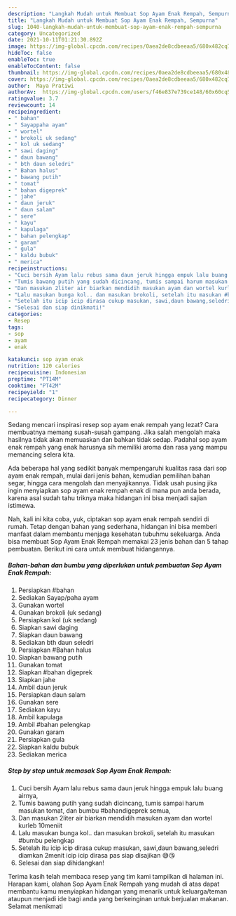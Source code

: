 ```yaml
---
description: "Langkah Mudah untuk Membuat Sop Ayam Enak Rempah, Sempurna"
title: "Langkah Mudah untuk Membuat Sop Ayam Enak Rempah, Sempurna"
slug: 1040-langkah-mudah-untuk-membuat-sop-ayam-enak-rempah-sempurna
category: Uncategorized
date: 2021-10-11T01:21:30.892Z
image: https://img-global.cpcdn.com/recipes/0aea2de8cdbeeaa5/680x482cq70/sop-ayam-enak-rempah-foto-resep-utama.jpg
hideToc: false
enableToc: true
enableTocContent: false
thumbnail: https://img-global.cpcdn.com/recipes/0aea2de8cdbeeaa5/680x482cq70/sop-ayam-enak-rempah-foto-resep-utama.jpg
cover: https://img-global.cpcdn.com/recipes/0aea2de8cdbeeaa5/680x482cq70/sop-ayam-enak-rempah-foto-resep-utama.jpg
author:  Maya Pratiwi
authorAv:  https://img-global.cpcdn.com/users/f46e837e739ce148/60x60cq50/avatar.jpg
ratingvalue: 3.7
reviewcount: 14
recipeingredient:
- " bahan"
- " Sayappaha ayam"
- " wortel"
- " brokoli uk sedang"
- " kol uk sedang"
- " sawi daging"
- " daun bawang"
- " bth daun seledri"
- " Bahan halus"
- " bawang putih"
- " tomat"
- " bahan digeprek"
- " jahe"
- " daun jeruk"
- " daun salam"
- " sere"
- " kayu"
- " kapulaga"
- " bahan pelengkap"
- " garam"
- " gula"
- " kaldu bubuk"
- " merica"
recipeinstructions:
- "Cuci bersih Ayam lalu rebus sama daun jeruk hingga empuk lalu buang airnya,"
- "Tumis bawang putih yang sudah dicincang, tumis sampai harum masukan tomat, dan bumbu #bahandigeprek semua,"
- "Dan masukan 2liter air biarkan mendidih masukan ayam dan wortel kurleb 10meniit"
- "Lalu masukan bunga kol.. dan masukan brokoli, setelah itu masukan #bumbu pelengkap"
- "Setelah itu icip icip dirasa cukup masukan, sawi,daun bawang,seledri diamkan 2menit icip icip dirasa pas siap disajikan 😅😘"
- "Selesai dan siap dinikmati!"
categories:
- Resep
tags:
- sop
- ayam
- enak

katakunci: sop ayam enak 
nutrition: 120 calories
recipecuisine: Indonesian
preptime: "PT14M"
cooktime: "PT42M"
recipeyield: "1"
recipecategory: Dinner

---
```



Sedang mencari inspirasi resep sop ayam enak rempah yang lezat? Cara membuatnya memang susah-susah gampang. Jika salah mengolah maka hasilnya tidak akan memuaskan dan bahkan tidak sedap. Padahal sop ayam enak rempah yang enak harusnya sih memiliki aroma dan rasa yang mampu memancing selera kita.


Ada beberapa hal yang sedikit banyak mempengaruhi kualitas rasa dari sop ayam enak rempah, mulai dari jenis bahan, kemudian pemilihan bahan segar, hingga cara mengolah dan menyajikannya. Tidak usah pusing jika ingin menyiapkan sop ayam enak rempah enak di mana pun anda berada, karena asal sudah tahu triknya maka hidangan ini bisa menjadi sajian istimewa.




Nah, kali ini kita coba, yuk, ciptakan sop ayam enak rempah sendiri di rumah. Tetap dengan bahan yang sederhana, hidangan ini bisa memberi manfaat dalam membantu menjaga kesehatan tubuhmu sekeluarga. Anda bisa membuat Sop Ayam Enak Rempah memakai 23 jenis bahan dan 5 tahap pembuatan. Berikut ini cara untuk membuat hidangannya.

<!--inarticleads1-->

##### Bahan-bahan dan bumbu yang diperlukan untuk pembuatan Sop Ayam Enak Rempah:

1. Persiapkan  #bahan
1. Sediakan  Sayap/paha ayam
1. Gunakan  wortel
1. Gunakan  brokoli (uk sedang)
1. Persiapkan  kol (uk sedang)
1. Siapkan  sawi daging
1. Siapkan  daun bawang
1. Sediakan  bth daun seledri
1. Persiapkan  #Bahan halus
1. Siapkan  bawang putih
1. Gunakan  tomat
1. Siapkan  #bahan digeprek
1. Siapkan  jahe
1. Ambil  daun jeruk
1. Persiapkan  daun salam
1. Gunakan  sere
1. Sediakan  kayu
1. Ambil  kapulaga
1. Ambil  #bahan pelengkap
1. Gunakan  garam
1. Persiapkan  gula
1. Siapkan  kaldu bubuk
1. Sediakan  merica




<!--inarticleads2-->

##### Step by step untuk memasak Sop Ayam Enak Rempah:

1. Cuci bersih Ayam lalu rebus sama daun jeruk hingga empuk lalu buang airnya,
1. Tumis bawang putih yang sudah dicincang, tumis sampai harum masukan tomat, dan bumbu #bahandigeprek semua,
1. Dan masukan 2liter air biarkan mendidih masukan ayam dan wortel kurleb 10meniit
1. Lalu masukan bunga kol.. dan masukan brokoli, setelah itu masukan #bumbu pelengkap
1. Setelah itu icip icip dirasa cukup masukan, sawi,daun bawang,seledri diamkan 2menit icip icip dirasa pas siap disajikan 😅😘
1. Selesai dan siap dihidangkan!



Terima kasih telah membaca resep yang tim kami tampilkan di halaman ini. Harapan kami, olahan Sop Ayam Enak Rempah yang mudah di atas dapat membantu kamu menyiapkan hidangan yang menarik untuk keluarga/teman ataupun menjadi ide bagi anda yang berkeinginan untuk berjualan makanan. Selamat menikmati
